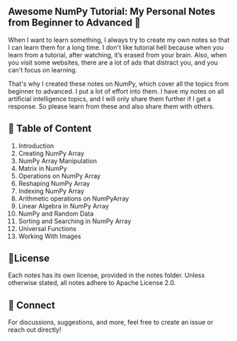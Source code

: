 ## Awesome NumPy Tutorial: My Personal Notes from Beginner to Advanced  🚀

When I want to learn something, I always try to create my own notes so that I can learn them for a long time. I don't like tutorial hell because when you learn from a tutorial, after watching, it’s erased from your brain. Also, when you visit some websites, there are a lot of ads that distract you, and you can't focus on learning.

That's why I created these notes on NumPy, which cover all the topics from beginner to advanced. I put a lot of effort into them. I have my notes on all artificial intelligence topics, and I will only share them further if I get a response. So please learn from these and also share them with others.

## 🌟 Table of Content 
1. Introduction
2. Creating NumPy Array
3. NumPy Array Manipulation
4. Matrix in NumPy
5. Operations on NumPy Array
6. Reshaping NumPy Array
7. Indexing NumPy Array
8. Arithmetic operations on NumPyArray
9. Linear Algebra in NumPy Array
10. NumPy and Random Data
11. Sorting and Searching in NumPy Array
12. Universal Functions
13. Working With Images

## 📜License

Each notes has its own license, provided in the notes folder. Unless otherwise stated, all notes adhere to Apache License 2.0.

## 💬 Connect

For discussions, suggestions, and more, feel free to create an issue or reach out directly!
